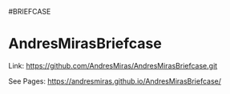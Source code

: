 #BRIEFCASE

# AndresMirasBriefcase

Link:
https://github.com/AndresMiras/AndresMirasBriefcase.git

See Pages:
https://andresmiras.github.io/AndresMirasBriefcase/
